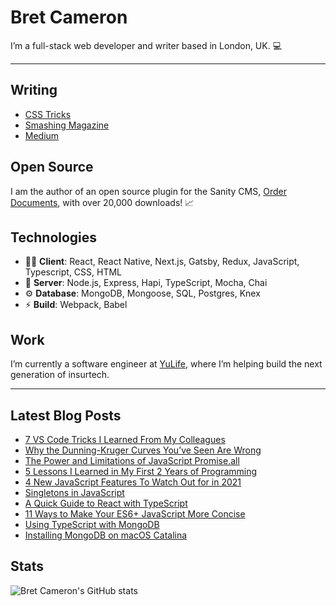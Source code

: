 # Bret Cameron

I’m a full-stack web developer and writer based in London, UK. 💻

<hr />

## Writing

- [CSS Tricks](https://css-tricks.com/author/bretcameron/)
- [Smashing Magazine](https://www.smashingmagazine.com/author/bret-cameron/)
- [Medium](https://medium.com/@bretcameron)

## Open Source

I am the author of an open source plugin for the Sanity CMS, [Order Documents](https://github.com/BretCameron/sanity-plugin-order-documents), with over 20,000 downloads! 📈

## Technologies

- 🧑‍💻 **Client**: React, React Native, Next.js, Gatsby, Redux, JavaScript, Typescript, CSS, HTML
- 🤖 **Server**: Node.js, Express, Hapi, TypeScript, Mocha, Chai
- ⚙️ **Database**: MongoDB, Mongoose, SQL, Postgres, Knex
- ⚡ **Build**: Webpack, Babel

## Work

I’m currently a software engineer at [YuLife](https://yulife.com/), where I’m helping build the next generation of insurtech.

<hr />

## Latest Blog Posts

<!-- BLOG-POST-LIST:START -->
- [7 VS Code Tricks I Learned From My Colleagues](https://betterprogramming.pub/7-vs-code-tricks-i-learned-from-my-colleagues-6abb340601b4?source=rss-d4a4110b5d57------2)
- [Why the Dunning-Kruger Curves You’ve Seen Are Wrong](https://medium.com/curious/why-the-dunning-kruger-curves-youve-seen-are-wrong-beb944668aef?source=rss-d4a4110b5d57------2)
- [The Power and Limitations of JavaScript Promise.all](https://betterprogramming.pub/the-power-and-limitations-of-javascript-promise-all-6e1b53520e50?source=rss-d4a4110b5d57------2)
- [5 Lessons I Learned in My First 2 Years of Programming](https://betterprogramming.pub/5-lessons-i-learned-in-my-first-2-years-of-programming-18e43c652367?source=rss-d4a4110b5d57------2)
- [4 New JavaScript Features To Watch Out for in 2021](https://betterprogramming.pub/4-new-javascript-features-to-watch-out-for-in-2021-36b7d7d08745?source=rss-d4a4110b5d57------2)
- [Singletons in JavaScript](https://medium.com/@bretcameron/singletons-in-javascript-59655927b7d7?source=rss-d4a4110b5d57------2)
- [A Quick Guide to React with TypeScript](https://medium.com/@bretcameron/a-quick-guide-to-react-with-typescript-313fccd9ad89?source=rss-d4a4110b5d57------2)
- [11 Ways to Make Your ES6+ JavaScript More Concise](https://medium.com/@bretcameron/11-ways-to-make-your-es6-javascript-more-concise-a8b67087f06?source=rss-d4a4110b5d57------2)
- [Using TypeScript with MongoDB](https://medium.com/swlh/using-typescript-with-mongodb-393caf7adfef?source=rss-d4a4110b5d57------2)
- [Installing MongoDB on macOS Catalina](https://betterprogramming.pub/installing-mongodb-on-macos-catalina-aab1cbe0c836?source=rss-d4a4110b5d57------2)
<!-- BLOG-POST-LIST:END -->

## Stats

![Bret Cameron's GitHub stats](https://github-readme-stats.vercel.app/api?username=bretcameron&show_icons=true&count_private=true&hide_rank=true)
